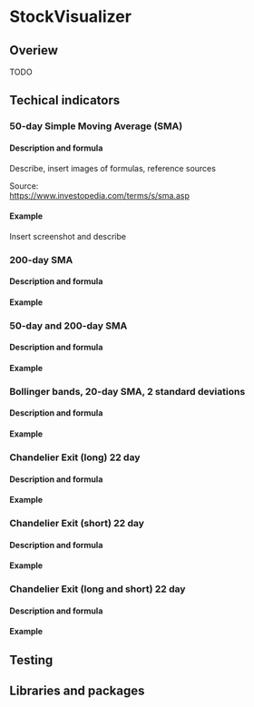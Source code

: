 # StockVisualizer
## Overiew
TODO

## Techical indicators
### 50-day Simple Moving Average (SMA)
#### Description and formula
Describe, insert images of formulas, reference sources

Source: <br />
https://www.investopedia.com/terms/s/sma.asp
#### Example
Insert screenshot and describe

### 200-day SMA
#### Description and formula
#### Example

### 50-day and 200-day SMA
#### Description and formula
#### Example

### Bollinger bands, 20-day SMA, 2 standard deviations
#### Description and formula
#### Example

### Chandelier Exit (long) 22 day
#### Description and formula
#### Example

### Chandelier Exit (short) 22 day
#### Description and formula
#### Example

### Chandelier Exit (long and short) 22 day
#### Description and formula
#### Example

## Testing

## Libraries and packages
